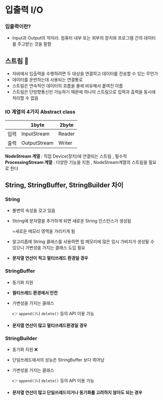 # 입출력 I/O



### 입출력이란?

- Input과 Output의 약자러. 컴퓨터 내부 또는 외부의 장치와 프로그램 간의 데이터를 주고받는 것을 말함

## 스트림 :ocean:

- 자바에서 입출력을 수행하려면 두 대상을 연결하고 데이터를 전송할 수 있는 무언가
- 데이터를 운반하는데 사용되는 연결통로
- 스트림은 연속적인 데이터의 흐름을 물에 비유해서 붙여진 이름
- 스트림은 단방향통신만 가능하기 때문에 하나의 스트림으로 입력과 출력을 동시에 처리할 수 없음

### IO 계열의 4가지 Abstract class

|      | 1byte        | 2byte  |
| ---- | ------------ | ------ |
| 입력 | InputStream  | Reader |
| 출력 | OutputStream | Writer |

 **NodeStream 계열** : 직접 Device(장치)에 연결되는 스트림 , 필수적 
 **ProcessingStream 계열** : 다양한 기능을 지원 , NodeStream계열의 스트림을 필요로 한다 	



















## String, StringBuffer, StringBuilder 차이



### String

- 불변의 속성을 갖고 있음

- String에 문자열을 추가하게 되면 새로운 String 인스턴스가 생성됨

  =새로운 메모리 영역을 가리키게 됨

- 알고리즘에 String 클래스를 사용하면 힙 메모리에 많은 임시 가비지가 생성될 수 있으니 가변성을 가지는 클래스 도입 필요

- **문자열 연산이 적고 멀티쓰레드 환경일 경우**

### StringBuffer

- 동기화 지원

- **멀티쓰레드 환경에서 안전**

- 가변성을 가지는 클래스

  :point_right: `append()`나 `delete()` 등의 API 이용 가능

- **문자열 연산이 많고 멀티쓰레드환경일 경우**

### StringBuilder

- 동기화 지원 :x:

- 단일쓰레드에서의 성능은 StringBuffer 보다 뛰어남

- 가변성을 가지는 클래스

  :point_right: `append()`나 `delete()` 등의 API 이용 가능

- **문자열 연산이 많고 단일쓰레드이거나 동기화를 고려하지 않아도 되는 경우**